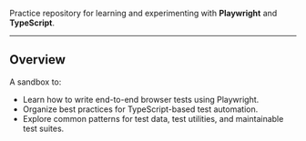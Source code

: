 Practice repository for learning and experimenting with **Playwright** and **TypeScript**.

---

##  Overview

A sandbox to:
- Learn how to write end-to-end browser tests using Playwright.
- Organize best practices for TypeScript-based test automation.
- Explore common patterns for test data, test utilities, and maintainable test suites.
